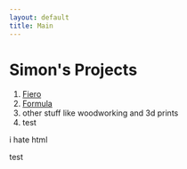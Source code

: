 ```yaml
---
layout: default
title: Main
---
```

<html>
<title></title>
<body>
<h1>Simon's Projects</h1>
<p>
	<ol>
		<li>
			<a href="Fiero.html">Fiero</a>
		</li>
		<li>
			<a href="Formula.html">Formula</a>
		</li>
		<li>other stuff like woodworking and 3d prints</li>
		<li>test</li><!-- used to see if site updated-->
	</ol>
	i hate html
</p>
<p> test </p> <!-- used to see if site updated-->
</body>
